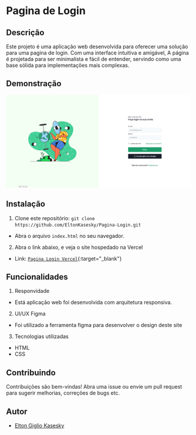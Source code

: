 # Pagina de Login

## Descrição
Este projeto é uma aplicação web desenvolvida para oferecer uma solução para uma pagina de login. Com uma interface intuitiva e amigável, A página é projetada para ser minimalista e fácil de entender, servindo como uma base sólida para implementações mais complexas.

## Demonstração
![Resultado final do site](src/images/viewsite.png)

## Instalação
1. Clone este repositório: `git clone https://github.com/EltonKasesky/Pagina-Login.git`
- Abra o arquivo `index.html` no seu navegador.

2. Abra o link abaixo, e veja o site hospedado na Vercel
- Link: [`Pagina Login Vercel`](https://pagina-login-kasesky.vercel.app){:target="_blank"}

## Funcionalidades
1. Responvidade
- Está aplicação web foi desenvolvida com arquitetura responsiva.

2. UI/UX Figma
- Foi utilizado a ferramenta figma para desenvolver o design deste site

3. Tecnologias utilizadas
- HTML
- CSS

## Contribuindo
Contribuições são bem-vindas! Abra uma issue ou envie um pull request para sugerir melhorias, correções de bugs etc.

## Autor
- [Elton Giglio Kasesky](https://github.com/EltonKasesky)